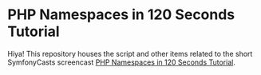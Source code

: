 PHP Namespaces in 120 Seconds Tutorial
======================================

Hiya! This repository houses the script and other items related to
the short SymfonyCasts screencast
[PHP Namespaces in 120 Seconds Tutorial](https://symfonycasts.com/screencast/php-namespaces-in-120-seconds).
